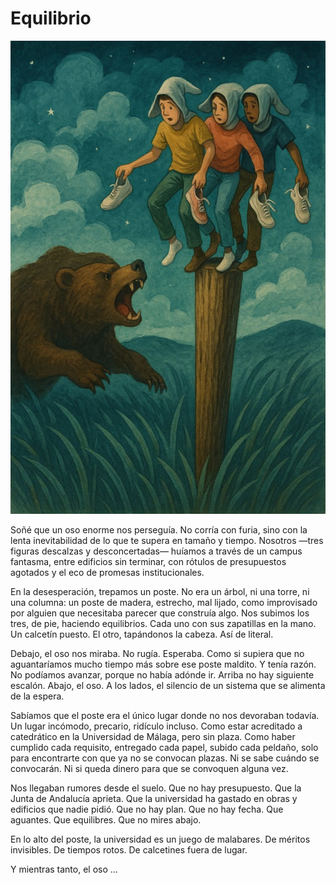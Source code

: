 # Equilibrio

![Ilustración del sueño con el oso](../imagenes/oso.jpeg)

Soñé que un oso enorme nos perseguía. No corría con furia, sino con la lenta inevitabilidad de lo que te supera en tamaño y tiempo. Nosotros —tres figuras descalzas y desconcertadas— huíamos a través de un campus fantasma, entre edificios sin terminar, con rótulos de presupuestos agotados y el eco de promesas institucionales.

En la desesperación, trepamos un poste. No era un árbol, ni una torre, ni una columna: un poste de madera, estrecho, mal lijado, como improvisado por alguien que necesitaba parecer que construía algo. Nos subimos los tres, de pie, haciendo equilibrios. Cada uno con sus zapatillas en la mano. Un calcetín puesto. El otro, tapándonos la cabeza. Así de literal.

Debajo, el oso nos miraba. No rugía. Esperaba. Como si supiera que no aguantaríamos mucho tiempo más sobre ese poste maldito. Y tenía razón.
No podíamos avanzar, porque no había adónde ir. Arriba no hay siguiente escalón. Abajo, el oso. A los lados, el silencio de un sistema que se alimenta de la espera.

Sabíamos que el poste era el único lugar donde no nos devoraban todavía. Un lugar incómodo, precario, ridículo incluso. Como estar acreditado a catedrático en la Universidad de Málaga, pero sin plaza. Como haber cumplido cada requisito, entregado cada papel, subido cada peldaño, solo para encontrarte con que ya no se convocan plazas. Ni se sabe cuándo se convocarán. Ni si queda dinero para que se convoquen alguna vez.

Nos llegaban rumores desde el suelo. Que no hay presupuesto. Que la Junta de Andalucía aprieta. Que la universidad ha gastado en obras y edificios que nadie pidió. Que no hay plan. Que no hay fecha. Que aguantes. Que equilibres. Que no mires abajo.

En lo alto del poste, la universidad es un juego de malabares. De méritos invisibles. De tiempos rotos. De calcetines fuera de lugar.

Y mientras tanto, el oso ...

